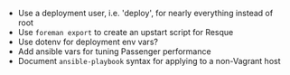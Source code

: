 - Use a deployment user, i.e. 'deploy', for nearly everything instead of root
- Use `foreman export` to create an upstart script for Resque
- Use dotenv for deployment env vars?
- Add ansible vars for tuning Passenger performance
- Document `ansible-playbook` syntax for applying to a non-Vagrant host
